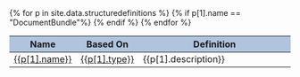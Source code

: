 <table class="table table-bordered table-striped table-hover"><thead style="background: lightsteelblue;"><tr><th style="width:20%;">Name</th><th style="width:20%;">Based On</th><th>Definition</th></tr></thead><tbody>
{% for p in site.data.structuredefinitions %}
{% if p[1].name == "DocumentBundle"%}
	<tr><td><a href="{{p[1].path}}">{{p[1].name}}</a></td><td><a href="{{p[1].basepath}}">{{p[1].type}}</a></td><td>{{p[1].description}}</td></tr>
{% endif %}
{% endfor %}